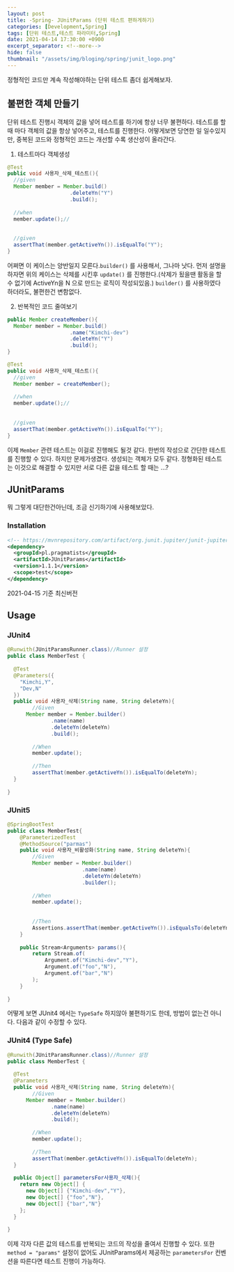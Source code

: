 ```yaml
---
layout: post
title: -Spring- JUnitParams (단위 테스트 편하게하기)
categories: [Development,Spring]
tags: [단위 테스트,테스트 파라미터,Spring]
date: 2021-04-14 17:30:00 +0900
excerpt_separator: <!--more-->
hide: false
thumbnail: "/assets/img/bloging/spring/junit_logo.png"
---
```


정형적인 코드만 계속 작성해야하는 단위 테스트 좀더 쉽게해보자.

<!--more-->
## 불편한 객체 만들기

단위 테스트 진행시 객체의 값을 넣어 테스트를 하기에 항상 너무 불편하다. 테스트를 할 때 마다 객체의 값을 항상 넣어주고, 테스트를 진행한다. 어떻게보면 당연한 일 일수있지만, 중복된 코드와 정형적인 코드는 개선할 수록 생산성이 올라간다.

1. 테스트마다 객체생성

```java
@Test
public void 사용자_삭제_테스트(){
  //given
  Member member = Member.build()
    				.deleteYn("Y")
    				.build();
  
  //when
  member.update();//
  
  
  //given
  assertThat(member.getActiveYn()).isEqualTo("Y");
}
```

어쩌면 이 케이스는 양반일지 모른다.`builder()` 를 사용해서, 그나마 낫다. 먼저 설명을 하자면 위의 케이스는 삭제를 시킨후 `update()` 를 진행한다.(삭제가 됬을땐 활동을 할수 없기에 ActiveYn을 N 으로 만드는 로직이 작성되있음.)  `builder()` 를 사용하였다 하더라도, 불편한건 변함없다. 

2. 반복적인 코드 줄여보기

```java
public Member createMember(){
  Member member = Member.build()
    				.name("Kimchi-dev")
    				.deleteYn("Y")
    				.build();
}

@Test
public void 사용자_삭제_테스트(){
  //given
  Member member = createMember();
  
  //when
  member.update();//
  
  
  //given
  assertThat(member.getActiveYn()).isEqualTo("Y");
}

```

이제 `Member` 관련 테스트는 이걸로 진행해도 될것 같다. 한번의 작성으로 간단한 테스트를 진행할 수 있다. 하지만 문제가생겼다. 생성되는 객체가 모두 같다. 정형화된 테스트는 이것으로 해결할 수 있지만 서로 다른 값을 테스트 할 때는 ...?

## JUnitParams

뭐 그렇게 대단한건아닌데, 조금 신기하기에 사용해보았다.

### Installation

```xml
<!-- https://mvnrepository.com/artifact/org.junit.jupiter/junit-jupiter-params -->
<dependency>
  <groupId>pl.pragmatists</groupId>
  <artifactId>JUnitParams</artifactId>
  <version>1.1.1</version>
  <scope>test</scope>
</dependency>
```

2021-04-15 기준 최신버전





## Usage





### JUnit4

```java
@Runwith(JUnitParamsRunner.class)//Runner 설정
public class MemberTest {
  
  @Test
  @Parameters({
    "Kimchi,Y",
    "Dev,N"
  })
  public void 사용자_삭제(String name, String deleteYn){
    	//Given
      Member member = Member.builder()
              .name(name)
              .deleteYn(deleteYn)
              .build();
    
    	//When
    	member.update();
    
    	//Then
    	assertThat(member.getActiveYn()).isEqualTo(deleteYn);
  }
  
}
```



### JUnit5

```java
@SpringBootTest
public class MemberTest{
    @ParameterizedTest
    @MethodSource("parmas")
  	public void 사용자_비활성화(String name, String deleteYn){
      	//Given
      	Member member = Member.builder()
          				.name(name)
          				.deleteYn(deleteYn)
          				.builder();
      
      	//When
      	member.update();
      
      
      	//Then
      	Assertions.assertThat(member.getActiveYn()).isEqualsTo(deleteYn)
    }
  
  	public Stream<Arguments> params(){
        return Stream.of(
            Argument.of("Kimchi-dev","Y"),
            Argument.of("foo","N"),
            Argument.of("bar","N")
        );
    }
  	
}
```



어떻게 보면 JUnit4 에서는 `TypeSafe` 하지않아 불편하기도 한데, 방법이 없는건 아니다. 다음과 같이 수정할 수 있다.

### JUnit4 (Type Safe)

```java
@Runwith(JUnitParamsRunner.class)//Runner 설정
public class MemberTest {
  
  @Test
  @Parameters
  public void 사용자_삭제(String name, String deleteYn){
    	//Given
      Member member = Member.builder()
              .name(name)
              .deleteYn(deleteYn)
              .build();
    
    	//When
    	member.update();
    
    	//Then
    	assertThat(member.getActiveYn()).isEqualTo(deleteYn);
  }
  
  public Object[] parametersFor사용자_삭제(){
    return new Object[] {
      new Object[] {"Kimchi-dev","Y"},
      new Object[] {"foo","N"},
      new Object[] {"bar","N"}
    };
  }
  
}
```



이제 각자 다른 값의 테스트를 반복되는 코드의 작성을 줄여서 진행할 수 있다. 또한 `method = "params"` 설정이 없어도 JUnitParams에서 제공하는 `parametersFor` 컨벤션을 따른다면  테스트 진행이 가능하다.



